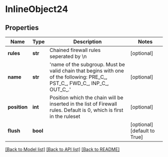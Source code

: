 # InlineObject24

## Properties
Name | Type | Description | Notes
------------ | ------------- | ------------- | -------------
**rules** | **str** | Chained firewall rules seperated by \\n | [optional] 
**name** | **str** | &#39;name of the subgroup. Must be valid chain that begins with one of the following: PRE_C_, PST_C_, FWD_C_, INP_C_, OUT_C_.&#39;   | [optional] 
**position** | **int** | Position which the chain will be inserted in the list of Firewall rules.  Default is 0, which is first in the ruleset  | [optional] 
**flush** | **bool** |  | [optional] [default to True]

[[Back to Model list]](../README.md#documentation-for-models) [[Back to API list]](../README.md#documentation-for-api-endpoints) [[Back to README]](../README.md)


